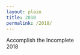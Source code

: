 ```yaml
---
layout: plain
title: 2018
permalink: /2018/
---
```

<div class="quote">
	Accomplish the Incomplete
</div>
<div class="new-year">
2018
</div>